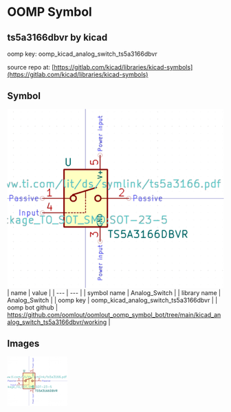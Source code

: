 # OOMP Symbol  
## ts5a3166dbvr  by kicad  
  
oomp key: oomp_kicad_analog_switch_ts5a3166dbvr  
  
source repo at: [https://gitlab.com/kicad/libraries/kicad-symbols](https://gitlab.com/kicad/libraries/kicad-symbols)  
## Symbol  
  
[![working.png](working_600.png)](working.png)  
| name | value | 
| --- | --- | 
| symbol name | Analog_Switch | 
| library name | Analog_Switch | 
| oomp key | oomp_kicad_analog_switch_ts5a3166dbvr | 
| oomp bot github | https://github.com/oomlout/oomlout_oomp_symbol_bot/tree/main/kicad_analog_switch_ts5a3166dbvr/working | 
## Images  
  
[![working.png](working_140.png)](working.png)  
